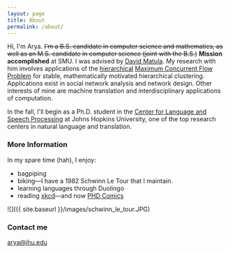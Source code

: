```yaml
---
layout: page
title: About
permalink: /about/
---
```


Hi, I'm Arya. <strike>I'm a B.S. candidate in computer science and mathematics, as well as an M.S. candidate in computer science (joint with the B.S.)</strike> **Mission accomplished** at SMU. I was advised by [David Matula](http://lyle.smu.edu/~matula/). My research with him involves applications of the [hierarchical](http://dl.acm.org/citation.cfm?id=1415200) [Maximum Concurrent Flow Problem](https://en.wikipedia.org/wiki/Multi-commodity_flow_problem) for stable, mathematically motivated hierarchical clustering. Applications exist in social network analysis and network design. Other interests of mine are machine translation and interdisciplinary applications of computation.

In the fall, I'll begin as a Ph.D. student in the [Center for Language and Speech Processing](https://www.clsp.jhu.edu/about/) at Johns Hopkins University, one of the top research centers in natural language and translation.

### More Information

In my spare time (hah), I enjoy:

- bagpiping
- biking—I have a 1982 Schwinn Le Tour that I maintain.
- learning languages through Duolingo
- reading [xkcd](http://xkcd.com)—and now [PHD Comics](http://www.phdcomics.com)

![]({{ site.baseurl }}/images/schwinn_le_tour.JPG)

### Contact me

[arya@jhu.edu](mailto:arya@jhu.edu)
